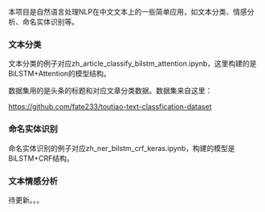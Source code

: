 本项目是自然语言处理NLP在中文文本上的一些简单应用，如文本分类、情感分析、命名实体识别等。

### 文本分类
文本分类的例子对应zh_article_classify_bilstm_attention.ipynb，这里构建的是BiLSTM+Attention的模型结构。

数据集用的是头条的标题和对应文章分类数据。数据集来自这里：

https://github.com/fate233/toutiao-text-classfication-dataset

### 命名实体识别
命名实体识别的例子对应zh_ner_bilstm_crf_keras.ipynb，构建的模型是BiLSTM+CRF结构。

### 文本情感分析
待更新。。。
